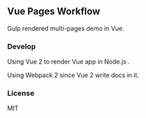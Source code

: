 
Vue Pages Workflow
----

Gulp rendered multi-pages demo in Vue.

### Develop

Using Vue 2 to render Vue app in Node.js .

Using Webpack 2 since Vue 2 write docs in it.

### License

MIT
